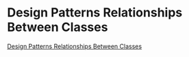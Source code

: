 # Design Patterns Relationships Between Classes
[Design Patterns Relationships Between Classes](https://aiwithcloud.com/2022/09/15/design_patterns_relationships_between_classes/)